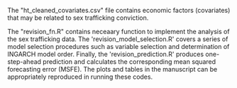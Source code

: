 The "ht_cleaned_covariates.csv" file contains economic factors (covariates) that may be related to sex trafficking conviction.

The "revision_fn.R" contains neceaary function to implement the analysis of the sex trafficking data. The 'revision_model_selection.R' covers a series of model selection procedures such as variable selection and determination of INGARCH model order. Finally, the 'revision_prediction.R' produces one-step-ahead prediction and calculates the corresponding mean squared forecasting error (MSFE). The plots and tables in the manuscript can be appropriately reproduced in running these codes. 
